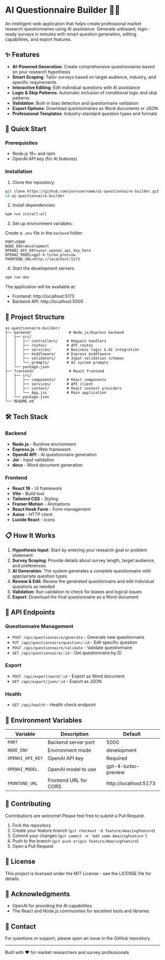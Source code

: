 # AI Questionnaire Builder 🧠📝

An intelligent web application that helps create professional market research questionnaires using AI assistance. Generate unbiased, logic-ready surveys in minutes with smart question generation, editing capabilities, and export features.

## ✨ Features

- **AI-Powered Generation**: Create comprehensive questionnaires based on your research hypothesis
- **Smart Scoping**: Tailor surveys based on target audience, industry, and specific requirements
- **Interactive Editing**: Edit individual questions with AI assistance
- **Logic & Skip Patterns**: Automatic inclusion of conditional logic and skip patterns
- **Validation**: Built-in bias detection and questionnaire validation
- **Export Options**: Download questionnaires as Word documents or JSON
- **Professional Templates**: Industry-standard question types and formats

## 🚀 Quick Start

### Prerequisites

- Node.js 18+ and npm
- OpenAI API key (for AI features)

### Installation

1. Clone the repository:
```bash
git clone https://github.com/yourusername/ai-questionnaire-builder.git
cd ai-questionnaire-builder
```

2. Install dependencies:
```bash
npm run install:all
```

3. Set up environment variables:

Create a `.env` file in the `backend` folder:
```env
PORT=5000
NODE_ENV=development
OPENAI_API_KEY=your_openai_api_key_here
OPENAI_MODEL=gpt-4-turbo-preview
FRONTEND_URL=http://localhost:5173
```

4. Start the development servers:
```bash
npm run dev
```

The application will be available at:
- Frontend: http://localhost:5173
- Backend API: http://localhost:5000

## 📁 Project Structure

```
ai-questionnaire-builder/
├── backend/                 # Node.js/Express backend
│   ├── src/
│   │   ├── controllers/    # Request handlers
│   │   ├── routes/         # API routes
│   │   ├── services/       # Business logic & AI integration
│   │   ├── middleware/     # Express middleware
│   │   ├── validators/     # Input validation schemas
│   │   └── prompts/        # AI system prompts
│   └── package.json
├── frontend/                # React frontend
│   ├── src/
│   │   ├── components/     # React components
│   │   ├── services/       # API client
│   │   ├── context/        # React context providers
│   │   └── App.jsx         # Main application
│   └── package.json
└── README.md
```

## 🛠️ Tech Stack

### Backend
- **Node.js** - Runtime environment
- **Express.js** - Web framework
- **OpenAI API** - AI questionnaire generation
- **Joi** - Input validation
- **docx** - Word document generation

### Frontend
- **React 18** - UI framework
- **Vite** - Build tool
- **Tailwind CSS** - Styling
- **Framer Motion** - Animations
- **React Hook Form** - Form management
- **Axios** - HTTP client
- **Lucide React** - Icons

## 📋 How It Works

1. **Hypothesis Input**: Start by entering your research goal or problem statement
2. **Survey Scoping**: Provide details about survey length, target audience, and preferences
3. **AI Generation**: The system generates a complete questionnaire with appropriate question types
4. **Review & Edit**: Review the generated questionnaire and edit individual questions as needed
5. **Validation**: Run validation to check for biases and logical issues
6. **Export**: Download the final questionnaire as a Word document

## 🔧 API Endpoints

### Questionnaire Management
- `POST /api/questionnaire/generate` - Generate new questionnaire
- `PUT /api/questionnaire/question/:id` - Edit specific question
- `POST /api/questionnaire/validate` - Validate questionnaire
- `GET /api/questionnaire/:id` - Get questionnaire by ID

### Export
- `POST /api/export/word/:id` - Export as Word document
- `GET /api/export/json/:id` - Export as JSON

### Health
- `GET /api/health` - Health check endpoint

## 📝 Environment Variables

| Variable | Description | Default |
|----------|-------------|---------|
| `PORT` | Backend server port | 5000 |
| `NODE_ENV` | Environment mode | development |
| `OPENAI_API_KEY` | OpenAI API key | Required |
| `OPENAI_MODEL` | OpenAI model to use | gpt-4-turbo-preview |
| `FRONTEND_URL` | Frontend URL for CORS | http://localhost:5173 |

## 🤝 Contributing

Contributions are welcome! Please feel free to submit a Pull Request.

1. Fork the repository
2. Create your feature branch (`git checkout -b feature/AmazingFeature`)
3. Commit your changes (`git commit -m 'Add some AmazingFeature'`)
4. Push to the branch (`git push origin feature/AmazingFeature`)
5. Open a Pull Request

## 📄 License

This project is licensed under the MIT License - see the LICENSE file for details.

## 🙏 Acknowledgments

- OpenAI for providing the AI capabilities
- The React and Node.js communities for excellent tools and libraries

## 📧 Contact

For questions or support, please open an issue in the GitHub repository.

---

Built with ❤️ for market researchers and survey professionals